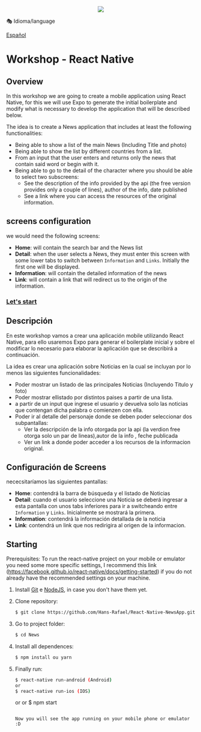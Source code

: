  <div align="center">
 <img src="./NewsappNews.gif"/>
 </div>
 
 🎭 Idioma/language
 
 [Español](#Descripción)

# Workshop - React Native

## Overview

In this workshop we are going to create a mobile application using React Native, for this we will use Expo to generate the initial boilerplate and modify what is necessary to develop the application that will be described below.

The idea is to create a News application that includes at least the following functionalities:

  - Being able to show a list of the main News (Including Title and photo)
  - Being able to show the list by different countries from a list.
  - From an input that the user enters and returns only the news that contain said word or begin with it.
  - Being able to go to the detail of the character where you should be able to select two subscreens:
     * See the description of the info provided by the api (the free version provides only a couple of lines), author of the info, date published
     * See a link where you can access the resources of the original information. 

## screens configuration

we would need the following screens:

  * __Home__: will contain the search bar and the News list
  * __Detail__: when the user selects a News, they must enter this screen with some lower tabs to switch between `Information` and `Links`. Initially the first one will be displayed.
  * __Information__: will contain the detailed information of the news
  * __Link__: will contain a link that will redirect us to the origin of the information.

### [Let's start](#Starting)

## Descripción

En este workshop vamos a crear una aplicación mobile utilizando React Native, para ello usaremos Expo para generar el boilerplate inicial y sobre el modificar lo necesario para elaborar la aplicación que se describirá a continuación.

La idea es crear una aplicación sobre Noticias en la cual se incluyan por lo menos las siguientes funcionalidades:

 - Poder mostrar un listado de las principales Noticias (Incluyendo Titulo y foto)
 - Poder mostrar ellistado por distintos paises a partir de una lista.
 - a partir de un input que ingrese el usuario y devuelva solo las noticias que contengan dicha palabra o comienzen con ella.
 - Poder ir al detalle del personaje donde se deben poder seleccionar dos subpantallas:
    * Ver la descripción de la info otorgada por la api (la verdion free otorga solo un par de lineas),autor de la info , feche publicada
    * Ver un link a donde poder acceder a los recursos de la informacion original.

## Configuración de Screens

 nececsitaríamos las siguientes pantallas:

 * __Home__: contendrá la barra de búsqueda y el listado de Noticias
 * __Detail__: cuando el usuario seleccione una Noticia se deberá ingresar a esta pantalla con unos tabs inferiores para ir a switcheando entre `Information` y `Links`. Inicialmente se mostrará la primera.
 * __Information__: contendrá la información detallada de la noticia
 * __Link__: contendrá un link que nos redirigira al origen de la informacion.

 <!-- Get Started / Install: -->

## Starting


Prerequisites: To run the react-native project on your mobile or emulator you need some
more specific settings, I recommend this link
(https://facebook.github.io/react-native/docs/getting-started) if you do not already have the recommended settings on your machine.

1. Install
   [Git](http://git-scm.com/downloads) e
   [NodeJS](http://nodejs.org/download/),
   in case you don't have them yet.

2. Clone repository:

   ```sh
   $ git clone https://github.com/Hans-Rafael/React-Native-NewsApp.git
   ```

3. Go to project folder:

   ```sh
   $ cd News
   ```

4. Install all dependences:

   ```sh
   $ npm install ou yarn
   ```

5. Finally run:

   ```sh
   $ react-native run-android (Android)
   or
   $ react-native run-ios (IOS)
   ```
   or
    or
   $ npm start
   ```

   Now you will see the app running on your mobile phone or emulator :D
